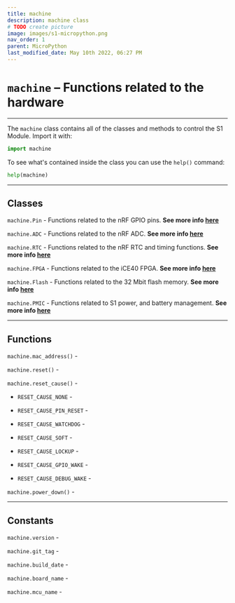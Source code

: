 ```yaml
---
title: machine
description: machine class
# TODO create picture
image: images/s1-micropython.png
nav_order: 1
parent: MicroPython
last_modified_date: May 10th 2022, 06:27 PM
---
```


# `machine` – Functions related to the hardware

---

The `machine` class contains all of the classes and methods to control the S1 Module. Import it with:

```python
import machine
```

To see what's contained inside the class you can use the `help()` command:

```python
help(machine)
```

---

## Classes

`machine.Pin` - Functions related to the nRF GPIO pins. **See more info [here](/micropython/pin)**

`machine.ADC` - Functions related to the nRF ADC. **See more info [here](/micropython/adc)**

`machine.RTC` - Functions related to the nRF RTC and timing functions. **See more info [here](/micropython/rtc)**

`machine.FPGA` - Functions related to the iCE40 FPGA. **See more info [here](/micropython/fpga)**

`machine.Flash` - Functions related to the 32 Mbit flash memory. **See more info [here](/micropython/flash)**

`machine.PMIC` - Functions related to S1 power, and battery management. **See more info [here](/micropython/pmic)**

---

## Functions

`machine.mac_address()` - 

`machine.reset()` - 

`machine.reset_cause()` - 

- `RESET_CAUSE_NONE` - 

- `RESET_CAUSE_PIN_RESET` - 

- `RESET_CAUSE_WATCHDOG` - 

- `RESET_CAUSE_SOFT` - 

- `RESET_CAUSE_LOCKUP` - 

- `RESET_CAUSE_GPIO_WAKE` - 

- `RESET_CAUSE_DEBUG_WAKE` - 

`machine.power_down()` - 

---

## Constants

`machine.version` - 

`machine.git_tag` - 

`machine.build_date` - 

`machine.board_name` - 

`machine.mcu_name` - 